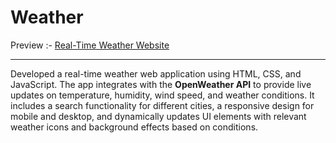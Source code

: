 # Weather

Preview :- <a href="radhika-bhagat-weather.netlify.app"> Real-Time Weather Website </a>
<hr>
<P>Developed a real-time weather web application using HTML, CSS, and JavaScript. The app integrates with the <b>OpenWeather API</b> to provide live updates on temperature, humidity, wind speed, and weather conditions. It includes a search functionality for different cities, a responsive design for mobile and desktop, and dynamically updates UI elements with relevant weather icons and background effects based on conditions.</P>
